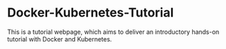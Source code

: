 # Docker-Kubernetes-Tutorial
This is a tutorial webpage, which aims to deliver an introductory hands-on tutorial with Docker and Kubernetes.
